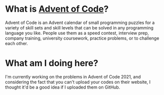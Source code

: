 
# What is [Advent of Code](https://adventofcode.com/)?

Advent of Code is an Advent calendar of small programming puzzles for a variety of skill sets and skill levels that can 
be solved in any programming language you like. People use them as a speed contest, interview prep, company training,
university coursework, practice problems, or to challenge each other.

# What am I doing here?

I'm currently working on the problems in Advent of Code 2021, and considering the fact that you can't upload your codes
on their website, I thought it'd be a good idea if I uploaded them on GitHub.


